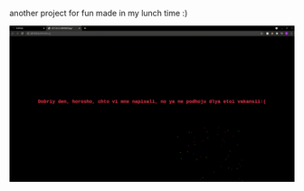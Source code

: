 another project for fun made in my lunch time :)

<img src="https://github.com/sichiiii/refuseHROffers/blob/main/gif/jhgjkh-2021-08-19_14.08.49.gif?raw=true"/>
